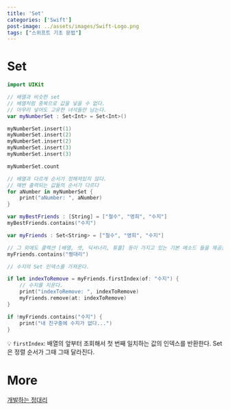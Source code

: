 ```yaml
---
title: 'Set'
categories: ['Swift']
post-image: ../assets/images/Swift-Logo.png
tags: ["스위프트 기초 문법"]
---
```


# Set

```swift
import UIKit

// 배열과 비슷한 set
// 배열처럼 중복으로 값을 넣을 수 없다.
// 아무리 넣어도 고유한 녀석들만 남는다.
var myNumberSet : Set<Int> = Set<Int>()

myNumberSet.insert(1)
myNumberSet.insert(2)
myNumberSet.insert(2)
myNumberSet.insert(3)
myNumberSet.insert(3)

myNumberSet.count

// 배열과 다르게 순서가 정해져있지 않다.
// 매번 출력되는 값들의 순서가 다르다
for aNumber in myNumberSet {
    print("aNumber: ", aNumber)
}

var myBestFriends : [String] = ["철수", "영희", "수지"]
myBestFriends.contains("수지")

var myFriends : Set<String> = ["철수", "영희", "수지"]

// 그 외에도 콜렉션 [배열, 셋, 딕셔너리, 튜플] 등이 가지고 있는 기본 메소드 들을 제공한다.
myFriends.contains("쩡대리")

// 수지의 Set 인덱스를 가져온다.

if let indexToRemove = myFriends.firstIndex(of: "수지") {
    // 수지를 지운다.
    print("indexToRemove: ", indexToRemove)
    myFriends.remove(at: indexToRemove)
}

if !myFriends.contains("수지") {
    print("내 친구중에 수지가 없다...")
}

```
💡 `firstIndex`: 배열의 앞부터 조회해서 첫 번째 일치하는 값의 인덱스를 반환한다.
Set은 정렬 순서가 그때 그때 달라진다.
# More

[개발하는 정대리](https://www.youtube.com/c/개발하는정대리/playlists])


